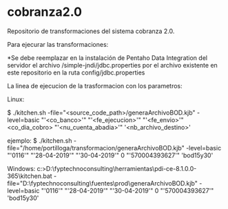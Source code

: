 # cobranza2.0

Repositorio de transformaciones del  sistema cobranza 2.0.

Para ejecurar las transformaciones: 

*Se debe reemplazar en la instalación de Pentaho Data Integration del servidor el archivo <data-integration-intalation>/simple-jndi/jdbc.properties  por el archivo existente en este repositorio en la ruta config/jdbc.properties 

La linea de ejecucion de la trasformacion con los parametros:

Linux:

$ ./kitchen.sh -file="<source_code_path>/generaArchivoBOD.kjb" -level=basic "'<co_banco>'" "'<fe_ejecucion>'" "'<fe_envio>'" <co_dia_cobro> "'<nu_cuenta_abadia>'" '<nb_archivo_destino>' 


ejemplo:
$ ./kitchen.sh -file="/home/portilloga/transformacion/generaArchivoBOD.kjb" -level=basic "'0116'" "'28-04-2019'" "'30-04-2019'" 0 "'570004393627'" 'bod15y30' 

Windows:
c:\>D:\fyptechnoconsulting\herramientas\pdi-ce-8.1.0.0-365\kitchen.bat -file="D:\fyptechnoconsulting\fuentes\prod\generaArchivoBOD.kjb" -level=basic "'0116'" "'28-04-2019'" "'30-04-2019'" 0 "'570004393627'" 'bod15y30' 



